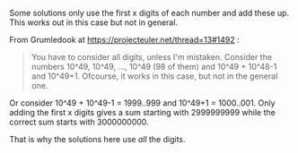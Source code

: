 Some solutions only use the first x digits of each number and add these up. This works out in this case but not in general. 

From Grumledook at https://projecteuler.net/thread=13#1492 :
> You have to consider all digits, unless I'm mistaken.
> Consider the numbers
> 10^49, 10^49, ..., 10^49 (98 of them) and 10^49 + 10^48-1 and 10^49+1.
> Ofcourse, it works in this case, but not in the general one.

Or consider 10^49 + 10^49-1 = 1999..999 and 10^49+1 = 1000..001.
Only adding the first x digits gives a sum starting with 2999999999 while the correct sum starts with 3000000000.

That is why the solutions here use *all* the digits.